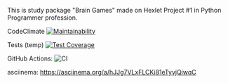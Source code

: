 This is study package "Brain Games" made on Hexlet Project #1 in Python Programmer profession.

CodeClimate
[![Maintainability](https://api.codeclimate.com/v1/badges/a99a88d28ad37a79dbf6/maintainability)](https://codeclimate.com/github/codeclimate/codeclimate/maintainability)

Tests (temp)
[![Test Coverage](https://api.codeclimate.com/v1/badges/a99a88d28ad37a79dbf6/test_coverage)](https://codeclimate.com/github/codeclimate/codeclimate/test_coverage)

GitHub Actions:
![CI](https://github.com/ivekhov/python-project-lvl1/workflows/CI/badge.svg?branch=master)

asciinema:
https://asciinema.org/a/hJJg7VLxFLCKi81eTyvjQiwqC

